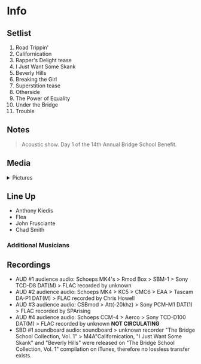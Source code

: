 # Info

## Setlist

1. Road Trippin'
2. Californication
3. Rapper's Delight tease
4. I Just Want Some Skank
5. Beverly Hills
6. Breaking the Girl
7. Superstition tease
8. Otherside
9. The Power of Equality
10. Under the Bridge
11. Trouble

## Notes

> Acoustic show. Day 1 of the 14th Annual Bridge School Benefit.

## Media 

<details>
  <summary>Pictures</summary>
  <!--<img alt="Setlist" title="Setlist" src="_.jpg" height="200" />
  <img alt="Clipping" title="Clipping" src="_.jpg" height="200" />
  <img alt="Flyer" title="Flyer" src="_.jpg" height="200" />-->
</details>

## Line Up

* Anthony Kiedis
* Flea
* John Frusciante
* Chad Smith

### Additional Musicians

## Recordings

* AUD #1 audience audio: Schoeps MK4's > Rmod Box > SBM-1 > Sony TCD-D8 DAT(M) > FLAC recorded by unknown  
* AUD #2 audience audio: Schoeps MK4 > KC5 > CMC6 > EAA > Tascam DA-P1 DAT(M) > FLAC recorded by Chris Howell
* AUD #3 audience audio: CSBmod > Att(-20khz) > Sony PCM-M1 DAT(1) > FLAC recorded by SPArising  
* AUD #4 audience audio: Schoeps CCM-4 > Aerco > Sony TCD-D100 DAT(M) > FLAC recorded by unknown **NOT CIRCULATING**
* SBD #1 soundboard audio: soundboard > unknown recorder "The Bridge School Collection, Vol. 1" > M4A"Californication, "I Just Want Some Skank" and "Beverly Hills" were released on "The Bridge School Collection, Vol. 1" compilation on iTunes, therefore no lossless transfer exists.
